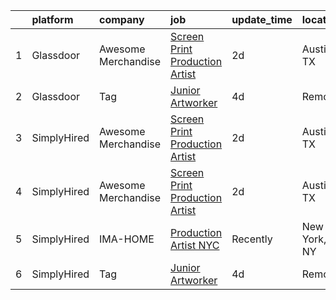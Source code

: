 

|    | platform    | company             | job                                                                                                                                                                                                                                                                                                                                                                                                                                                                                                                                                                                                                                                                                                                                                                                                                                                                     | update_time   | location     |
|---:|:------------|:--------------------|:------------------------------------------------------------------------------------------------------------------------------------------------------------------------------------------------------------------------------------------------------------------------------------------------------------------------------------------------------------------------------------------------------------------------------------------------------------------------------------------------------------------------------------------------------------------------------------------------------------------------------------------------------------------------------------------------------------------------------------------------------------------------------------------------------------------------------------------------------------------------|:--------------|:-------------|
|  1 | Glassdoor   | Awesome Merchandise | [Screen Print Production Artist](https://www.glassdoor.com/partner/jobListing.htm?pos=101&ao=1110586&s=58&guid=0000018137cb97c8a375090ddadd3740&src=GD_JOB_AD&t=SR&vt=w&ea=1&cs=1_d48d7428&cb=1654498498650&jobListingId=1007916776811&cpc=334ABAF5D42DC775&jrtk=3-0-1g4rsn5vhpv25801-1g4rsn5vukuh6800-870e9f67631d9943--6NYlbfkN0BH-_yrFTbfYBxSaOM9OibQM4xMKHDRHC5xfpCyJZKIyd2YlowAuhmXIgGCN9L_9PZnIhIh6htm6QI0oyAHB5gn7gg0ZAgHKunEWYWDGSft6NohxIKNaYLzzYYka5Ukeg5WCLJkdGlXsp7H72damtrK_pSxqLVxrpzjKH5dDhUktoqquvQAwQNVBZZ15TEx-hdCwopOc4qxXGiXuensgagvNxi3qtBW2F4mEqTbHUDWBXLzVkz4AWpiy5oWGNDKLBdpIyCHoIk32_YL3OxnP0IH_aMzva2GDmA2duAPvE_wdCbF8deXJjpZUHJwv--r0V0TS8EpECpOlJuwK1hwfQ1oV2XLh_EjF9cx5_Zkrg2cAqr4807OoppHkRmIhCLDtojjCZW9vEtTSA0ipf8rTuaxkPetA-eP59pDg6HTZg86uN1QeSrCcd9cofC0r0SWXUIuKQPlABSp0ri82Iym9Db-uIS7NeprPzO3otfCAaCwuf2lVDmDVad-ZpqH0DrFvxg%3D) | 2d            | Austin, TX   |
|  2 | Glassdoor   | Tag                 | [Junior Artworker](https://www.glassdoor.com/partner/jobListing.htm?pos=102&ao=1136043&s=58&guid=0000018137cb97c8a375090ddadd3740&src=GD_JOB_AD&t=SR&vt=w&cs=1_ac0d74b7&cb=1654498498650&jobListingId=1007909874498&jrtk=3-0-1g4rsn5vhpv25801-1g4rsn5vukuh6800-cc1431d9cf9a1069-)                                                                                                                                                                                                                                                                                                                                                                                                                                                                                                                                                                                       | 4d            | Remote       |
|  3 | SimplyHired | Awesome Merchandise | [Screen Print Production Artist](https://www.simplyhired.com/job/YCLRt-uBS3oIkpMihmaMJeDENV-_sLOJkEQyrkmgASx2E7nKsKQomA?q=creative+artworker)                                                                                                                                                                                                                                                                                                                                                                                                                                                                                                                                                                                                                                                                                                                           | 2d            | Austin, TX   |
|  4 | SimplyHired | Awesome Merchandise | [Screen Print Production Artist](https://www.simplyhired.com/job/YCLRt-uBS3oIkpMihmaMJeDENV-_sLOJkEQyrkmgASx2E7nKsKQomA?q=creative+artworker)                                                                                                                                                                                                                                                                                                                                                                                                                                                                                                                                                                                                                                                                                                                           | 2d            | Austin, TX   |
|  5 | SimplyHired | IMA-HOME            | [Production Artist NYC](https://www.simplyhired.com/job/WAk3UyIRIcaqwbDbXur06TsDmW7y7WmT2KCRpKrBPBRW_ve-Q8yocA?q=creative+artworker)                                                                                                                                                                                                                                                                                                                                                                                                                                                                                                                                                                                                                                                                                                                                    | Recently      | New York, NY |
|  6 | SimplyHired | Tag                 | [Junior Artworker](https://www.simplyhired.com/job/hlo-U83LVO0wc3WpfZ6i19hswf8VgkIu-UIbYVpoDKJeJejVZ7npVA?q=creative+artworker)                                                                                                                                                                                                                                                                                                                                                                                                                                                                                                                                                                                                                                                                                                                                         | 4d            | Remote       |